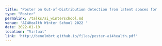 ```yaml
---
title: "Poster on Out-of-Distribution detection from latent spaces for medical images"
type: "Poster"
permalink: /talks/ai_winterschool.md
venue: "AI4Health Winter School 2022 "
date: 2022-01-10
location: "Virtual"
link: 'http://benolmbrt.github.io/files/poster-ai4health.pdf'
---
```

